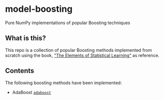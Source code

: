 # model-boosting
Pure NumPy implementations of popular Boosting techniques

## What is this?
This repo is a collection of popular Boosting methods implemented from scratch using the book, ["The Elements of Statistical Learning"](https://web.stanford.edu/~hastie/Papers/ESLII.pdf) as reference.

## Contents
The following boosting methods have been implemented:

- AdaBoost [`adaboost`](https://github.com/rish-16/model-boosting/tree/main/adaboost)